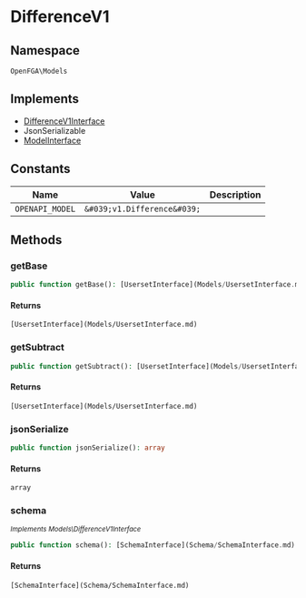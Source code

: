# DifferenceV1


## Namespace
`OpenFGA\Models`

## Implements
* [DifferenceV1Interface](Models/DifferenceV1Interface.md)
* JsonSerializable
* [ModelInterface](Models/ModelInterface.md)

## Constants
| Name | Value | Description |
|------|-------|-------------|
| `OPENAPI_MODEL` | `&#039;v1.Difference&#039;` |  |


## Methods
### getBase


```php
public function getBase(): [UsersetInterface](Models/UsersetInterface.md)
```



#### Returns
`[UsersetInterface](Models/UsersetInterface.md)`

### getSubtract


```php
public function getSubtract(): [UsersetInterface](Models/UsersetInterface.md)
```



#### Returns
`[UsersetInterface](Models/UsersetInterface.md)`

### jsonSerialize


```php
public function jsonSerialize(): array
```



#### Returns
`array`

### schema

*<small>Implements Models\DifferenceV1Interface</small>*  

```php
public function schema(): [SchemaInterface](Schema/SchemaInterface.md)
```



#### Returns
`[SchemaInterface](Schema/SchemaInterface.md)`


